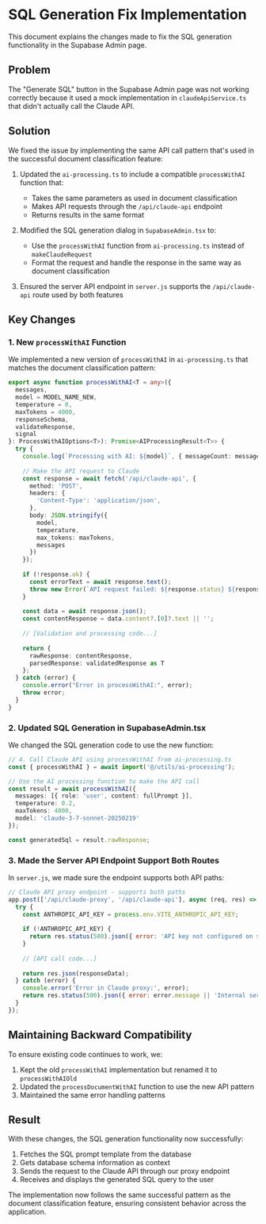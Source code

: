 # SQL Generation Fix Implementation

This document explains the changes made to fix the SQL generation functionality in the Supabase Admin page.

## Problem
The "Generate SQL" button in the Supabase Admin page was not working correctly because it used a mock implementation in `claudeApiService.ts` that didn't actually call the Claude API.

## Solution
We fixed the issue by implementing the same API call pattern that's used in the successful document classification feature:

1. Updated the `ai-processing.ts` to include a compatible `processWithAI` function that:
   - Takes the same parameters as used in document classification
   - Makes API requests through the `/api/claude-api` endpoint
   - Returns results in the same format

2. Modified the SQL generation dialog in `SupabaseAdmin.tsx` to:
   - Use the `processWithAI` function from `ai-processing.ts` instead of `makeClaudeRequest`
   - Format the request and handle the response in the same way as document classification

3. Ensured the server API endpoint in `server.js` supports the `/api/claude-api` route used by both features

## Key Changes

### 1. New `processWithAI` Function
We implemented a new version of `processWithAI` in `ai-processing.ts` that matches the document classification pattern:

```typescript
export async function processWithAI<T = any>({
  messages,
  model = MODEL_NAME_NEW,
  temperature = 0,
  maxTokens = 4000,
  responseSchema,
  validateResponse,
  signal
}: ProcessWithAIOptions<T>): Promise<AIProcessingResult<T>> {
  try {
    console.log(`Processing with AI: ${model}`, { messageCount: messages.length });
    
    // Make the API request to Claude
    const response = await fetch('/api/claude-api', {
      method: 'POST',
      headers: {
        'Content-Type': 'application/json',
      },
      body: JSON.stringify({
        model,
        temperature,
        max_tokens: maxTokens,
        messages
      })
    });
    
    if (!response.ok) {
      const errorText = await response.text();
      throw new Error(`API request failed: ${response.status} ${response.statusText} - ${errorText}`);
    }
    
    const data = await response.json();
    const contentResponse = data.content?.[0]?.text || '';
    
    // [Validation and processing code...]
    
    return {
      rawResponse: contentResponse,
      parsedResponse: validatedResponse as T
    };
  } catch (error) {
    console.error("Error in processWithAI:", error);
    throw error;
  }
}
```

### 2. Updated SQL Generation in SupabaseAdmin.tsx
We changed the SQL generation code to use the new function:

```typescript
// 4. Call Claude API using processWithAI from ai-processing.ts
const { processWithAI } = await import('@/utils/ai-processing');

// Use the AI processing function to make the API call
const result = await processWithAI({
  messages: [{ role: 'user', content: fullPrompt }],
  temperature: 0.2,
  maxTokens: 4000,
  model: 'claude-3-7-sonnet-20250219'
});

const generatedSql = result.rawResponse;
```

### 3. Made the Server API Endpoint Support Both Routes
In `server.js`, we made sure the endpoint supports both API paths:

```javascript
// Claude API proxy endpoint - supports both paths
app.post(['/api/claude-proxy', '/api/claude-api'], async (req, res) => {
  try {
    const ANTHROPIC_API_KEY = process.env.VITE_ANTHROPIC_API_KEY;
    
    if (!ANTHROPIC_API_KEY) {
      return res.status(500).json({ error: 'API key not configured on server' });
    }
    
    // [API call code...]
    
    return res.json(responseData);
  } catch (error) {
    console.error('Error in Claude proxy:', error);
    return res.status(500).json({ error: error.message || 'Internal server error' });
  }
});
```

## Maintaining Backward Compatibility
To ensure existing code continues to work, we:

1. Kept the old `processWithAI` implementation but renamed it to `processWithAIOld`
2. Updated the `processDocumentWithAI` function to use the new API pattern
3. Maintained the same error handling patterns

## Result
With these changes, the SQL generation functionality now successfully:
1. Fetches the SQL prompt template from the database
2. Gets database schema information as context
3. Sends the request to the Claude API through our proxy endpoint
4. Receives and displays the generated SQL query to the user

The implementation now follows the same successful pattern as the document classification feature, ensuring consistent behavior across the application.